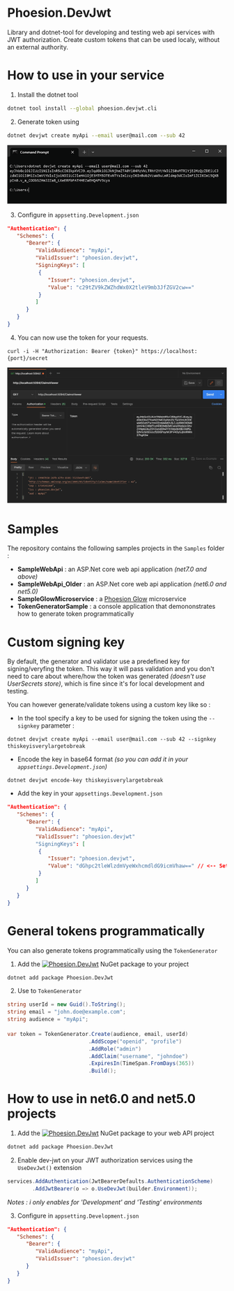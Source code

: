 # Phoesion.DevJwt
Library and dotnet-tool for developing and testing web api services with JWT authorization.
Create custom tokens that can be used localy, without an external authority.


# How to use in your service

1. Install the dotnet tool
```sh
dotnet tool install --global phoesion.devjwt.cli
```

2. Generate token using
```sh
dotnet devjwt create myApi --email user@mail.com --sub 42
```
![console screenshot](media/console_token_generated.png?raw=true "Console output")

3. Configure in `appsetting.Development.json`
``` json
"Authentication": {
   "Schemes": {
      "Bearer": {
         "ValidAudience": "myApi",
         "ValidIssuer": "phoesion.devjwt",
         "SigningKeys": [
          {
             "Issuer": "phoesion.devjwt",
             "Value": "c29tZV9kZWZhdWx0X2tleV9mb3JfZGV2cw=="
          }
         ]
      }
   }
}
```

4. You can now use the token for your requests.
```
curl -i -H "Authorization: Bearer {token}" https://localhost:{port}/secret
```
![postman screenshot](media/postman_result.png?raw=true "Console output")


# Samples
The repository contains the following samples projects in the `Samples` folder :
- **SampleWebApi** : an ASP.Net core web api application _(net7.0 and above)_
- **SampleWebApi_Older** : an ASP.Net core web api application _(net6.0 and net5.0)_
- **SampleGlowMicroservice** : a [Phoesion Glow](https://glow.phoesion.com) microservice
- **TokenGeneratorSample** : a console application that demononstrates how to generate token programmatically


# Custom signing key
By default, the generator and validator use a predefined key for signing/veryfing the token.
This way it will pass validation and you don't need to care about where/how the token was generated _(doesn't use UserSecrets store)_, which is fine since it's for local development and testing.

You can however generate/validate tokens using a custom key like so :
- In the tool specify a key to be used for signing the token using the `--signkey` parameter :
```
dotnet devjwt create myApi --email user@mail.com --sub 42 --signkey thiskeyisverylargetobreak
```
- Encode the key in base64 format _(so you can add it in your `appsettings.Development.json`)_
```
dotnet devjwt encode-key thiskeyisverylargetobreak
```
- Add the key in your `appsettings.Development.json`
```json
"Authentication": {
   "Schemes": {
      "Bearer": {
         "ValidAudience": "myApi",
         "ValidIssuer": "phoesion.devjwt"
         "SigningKeys": [
          {
             "Issuer": "phoesion.devjwt",
             "Value": "dGhpc2tleWlzdmVyeWxhcmdldG9icmVhaw==" // <-- Set your new encoded key here
          }
         ]
      }
   }
}
```

# General tokens programmatically
You can also generate tokens programmatically using the `TokenGenerator`

1. Add the [![Phoesion.DevJwt](https://img.shields.io/nuget/v/Phoesion.DevJwt?color=0481ff&label=Phoesion.DevJwt&logo=nuget&style=flat-square)](https://www.nuget.org/packages/Phoesion.DevJwt) NuGet package to your project 
``` sh
dotnet add package Phoesion.DevJwt
```

2. Use to `TokenGenerator`
```cs 
string userId = new Guid().ToString();
string email = "john.doe@example.com";
string audience = "myApi";

var token = TokenGenerator.Create(audience, email, userId)
                          .AddScope("openid", "profile")
                          .AddRole("admin")
                          .AddClaim("username", "johndoe")
                          .ExpiresIn(TimeSpan.FromDays(365))
                          .Build();
```


# How to use in net6.0 and net5.0 projects
1. Add the [![Phoesion.DevJwt](https://img.shields.io/nuget/v/Phoesion.DevJwt?color=0481ff&label=Phoesion.DevJwt&logo=nuget&style=flat-square)](https://www.nuget.org/packages/Phoesion.DevJwt) NuGet package to your web API project 
``` sh
dotnet add package Phoesion.DevJwt
```

2. Enable dev-jwt on your JWT authorization services using the `UseDevJwt()` extension
``` cs
services.AddAuthentication(JwtBearerDefaults.AuthenticationScheme)
        .AddJwtBearer(o => o.UseDevJwt(builder.Environment));
```
_Notes : i only enables for 'Development' and 'Testing' environments_

3. Configure in `appsetting.Development.json`
``` json
"Authentication": {
   "Schemes": {
      "Bearer": {
         "ValidAudience": "myApi",
         "ValidIssuer": "phoesion.devjwt"
      }
   }
}
```


